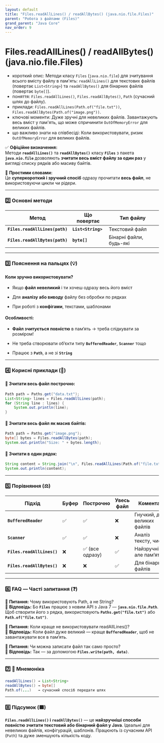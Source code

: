 ```yaml
---
layout: default
title: "Files.readAllLines() / readAllBytes() (java.nio.file.Files)"
parent: "Робота з файлами (Files)"
grand_parent: "Java Core"
nav_order: 9
---
```


# Files.readAllLines() / readAllBytes() (java.nio.file.Files)

*   короткий опис: Методи класу `Files` (`java.nio.file`) для зчитування всього вмісту файлу в пам'ять: `readAllLines()` для текстових файлів (повертає `List<String>`) та `readAllBytes()` для бінарних файлів (повертає `byte[]`).
*   поняття: `Files.readAllLines()`, `Files.readAllBytes()`, `Path` (сучасний шлях до файлу).
*   приклади: `Files.readAllLines(Path.of("file.txt"))`, `Files.readAllBytes(Path.of("image.png"))`.
*   ключові моменти: Дуже зручні для невеликих файлів. Завантажують весь вміст у пам'ять, що може спричинити `OutOfMemoryError` для великих файлів.
*   що важливо знати на співбесіді: Коли використовувати, ризик `OutOfMemoryError` для великих файлів.

✅ **Офіційне визначення:**  
Методи **`readAllLines()`** та **`readAllBytes()`** класу **`Files`** з пакета **`java.nio.file`** дозволяють **зчитати весь вміст файлу за один раз** у вигляді списку рядків або масиву байтів.

🧠 **Простими словами:**  
Це **суперкороткий і зручний спосіб** одразу прочитати **весь файл**, не використовуючи цикли чи рідери.

---

### **2️⃣ Основні методи**

| Метод | Що повертає | Тип файлу |
| ----- | ----- | ----- |
| **`Files.readAllLines(path)`** | **`List<String>`** | Текстовий файл |
| **`Files.readAllBytes(path)`** | **`byte[]`** | Бінарні файли, будь-які |

---

### **3️⃣ Пояснення на пальцях (💡)**

#### **Коли зручно використовувати?**

* Якщо **файл невеликий** і ти хочеш одразу весь його вміст

* Для **аналізу або виводу** файлу без обробки по рядках

* При роботі з **конфігами**, текстами, шаблонами

#### **Особливості:**

* **Файл зчитується повністю** в пам’ять → треба слідкувати за розміром\!

* Не треба створювати обʼєкти типу **`BufferedReader`**, **`Scanner`** тощо

* Працює з **`Path`**, а не зі **`String`**

---

### **4️⃣ Корисні приклади (🧪)**

#### **🔹 Зчитати весь файл построчно:**

```java
Path path = Paths.get("data.txt");
List<String> lines = Files.readAllLines(path);
for (String line : lines) {
    System.out.println(line);
}
```
#### **🔹 Зчитати весь файл як масив байтів:**

```java
Path path = Paths.get("image.png");
byte[] bytes = Files.readAllBytes(path);
System.out.println("Size: " + bytes.length);
```
#### **🔹 Зчитати в один рядок:**

```java
String content = String.join("\n", Files.readAllLines(Path.of("file.txt")));
System.out.println(content);
```
---

### **5️⃣ Порівняння (⚖️)**

| Підхід | Буфер | Построчно | Увесь файл | Коментар |
| ----- | ----- | ----- | ----- | ----- |
| **`BufferedReader`** | ✅ | ✅ | ❌ | Гнучкий, для великих файлів |
| **`Scanner`** | ✅ | ✅ | ❌ | Аналіз тексту, числа |
| **`Files.readAllLines()`** | ❌ | ✅ (все одразу) | ✅ | Найзручніше, але памʼять |
| **`Files.readAllBytes()`** | ❌ | ❌ | ✅ | Для бінарних файлів |

---

### **6️⃣ FAQ — Часті запитання (❓)**

🔹 **Питання:** Чому використовують Path, а не String?  
💬 **Відповідь:** Бо **`Files`** працює з новим API з Java 7 — **`java.nio.file.Path`**. Щоб створити його з рядка, використовують **`Paths.get("file.txt")`** або **`Path.of("file.txt")`**.

🔹 **Питання:** Коли краще не використовувати readAllLines()?  
💬 **Відповідь:** Коли файл дуже великий — краще **`BufferedReader`**, щоб не завантажувати все в памʼять.

🔹 **Питання:** Чи можна записати файл так само просто?  
💬 **Відповідь:** Так — за допомогою **`Files.write(path, data)`**.

---

### **7️⃣ 🧠 Мнемоніка**

```java
readAllLines() → List<String>
readAllBytes() → byte[]
Path.of(...)   → сучасний спосіб передати шлях
```
---

### **8️⃣ Підсумок (🟩)**

**`Files.readAllLines()` і `readAllBytes()`** — це **найзручніші способи повністю зчитати текстовий або бінарний файл у Java**. Ідеальні для невеликих файлів, конфігурацій, шаблонів. Працюють із сучасним API (`Path`) та дуже зменшують кількість коду.